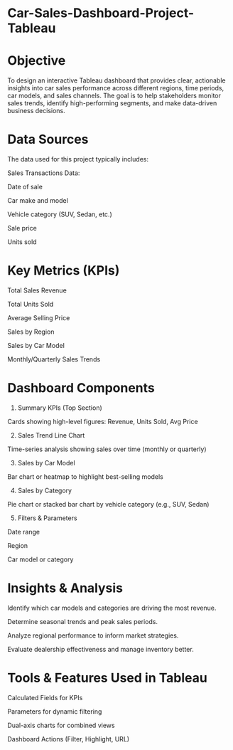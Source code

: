 # Car-Sales-Dashboard-Project-Tableau

# Objective
To design an interactive Tableau dashboard that provides clear, actionable insights into car sales performance across different regions, time periods, car models, and sales channels. The goal is to help stakeholders monitor sales trends, identify high-performing segments, and make data-driven business decisions.

# Data Sources
The data used for this project typically includes:

Sales Transactions Data:

Date of sale

Car make and model

Vehicle category (SUV, Sedan, etc.)

Sale price

Units sold
# Key Metrics (KPIs)
Total Sales Revenue

Total Units Sold

Average Selling Price

Sales by Region

Sales by Car Model

Monthly/Quarterly Sales Trends
# Dashboard Components
1. Summary KPIs (Top Section)

Cards showing high-level figures: Revenue, Units Sold, Avg Price

2. Sales Trend Line Chart

Time-series analysis showing sales over time (monthly or quarterly)

3. Sales by Car Model

Bar chart or heatmap to highlight best-selling models

4. Sales by Category

Pie chart or stacked bar chart by vehicle category (e.g., SUV, Sedan)

5. Filters & Parameters

Date range

Region

Car model or category
#  Insights & Analysis
Identify which car models and categories are driving the most revenue.

Determine seasonal trends and peak sales periods.

Analyze regional performance to inform market strategies.

Evaluate dealership effectiveness and manage inventory better.

# Tools & Features Used in Tableau
Calculated Fields for KPIs

Parameters for dynamic filtering

Dual-axis charts for combined views

Dashboard Actions (Filter, Highlight, URL)


